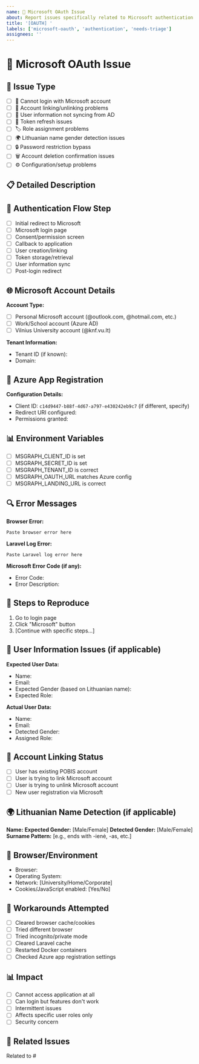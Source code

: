 ```yaml
---
name: 🔐 Microsoft OAuth Issue
about: Report issues specifically related to Microsoft authentication
title: '[OAUTH] '
labels: ['microsoft-oauth', 'authentication', 'needs-triage']
assignees: ''
---
```


# 🔐 Microsoft OAuth Issue

## 🎯 Issue Type
<!-- Mark the relevant option with an "x" -->
- [ ] 🚫 Cannot login with Microsoft account
- [ ] 🔗 Account linking/unlinking problems
- [ ] 👤 User information not syncing from AD
- [ ] 🔑 Token refresh issues
- [ ] 🏷️ Role assignment problems
- [ ] 🌍 Lithuanian name gender detection issues
- [ ] 🔒 Password restriction bypass
- [ ] 🗑️ Account deletion confirmation issues
- [ ] ⚙️ Configuration/setup problems

## 📋 Detailed Description
<!-- Provide a detailed description of the OAuth-specific issue -->

## 🔄 Authentication Flow Step
<!-- Where in the OAuth flow does the issue occur? -->
- [ ] Initial redirect to Microsoft
- [ ] Microsoft login page
- [ ] Consent/permission screen
- [ ] Callback to application
- [ ] User creation/linking
- [ ] Token storage/retrieval
- [ ] User information sync
- [ ] Post-login redirect

## 🌐 Microsoft Account Details
**Account Type:**
- [ ] Personal Microsoft account (@outlook.com, @hotmail.com, etc.)
- [ ] Work/School account (Azure AD)
- [ ] Vilnius University account (@knf.vu.lt)

**Tenant Information:**
- Tenant ID (if known): 
- Domain: 

## 🔧 Azure App Registration
**Configuration Details:**
- Client ID: `c14d9447-b88f-4d67-a797-e430242eb9c7` (if different, specify)
- Redirect URI configured: 
- Permissions granted: 

## 📊 Environment Variables
<!-- Check your .env configuration (DO NOT paste actual secrets) -->
- [ ] MSGRAPH_CLIENT_ID is set
- [ ] MSGRAPH_SECRET_ID is set  
- [ ] MSGRAPH_TENANT_ID is correct
- [ ] MSGRAPH_OAUTH_URL matches Azure config
- [ ] MSGRAPH_LANDING_URL is correct

## 🔍 Error Messages
<!-- Include any specific OAuth error messages -->
**Browser Error:**
```
Paste browser error here
```

**Laravel Log Error:**
```
Paste Laravel log error here
```

**Microsoft Error Code (if any):**
- Error Code: 
- Error Description: 

## 🧪 Steps to Reproduce
1. Go to login page
2. Click "Microsoft" button
3. [Continue with specific steps...]

## 👤 User Information Issues (if applicable)
**Expected User Data:**
- Name: 
- Email: 
- Expected Gender (based on Lithuanian name): 
- Expected Role: 

**Actual User Data:**
- Name: 
- Email: 
- Detected Gender: 
- Assigned Role: 

## 🔗 Account Linking Status
- [ ] User has existing POBIS account
- [ ] User is trying to link Microsoft account
- [ ] User is trying to unlink Microsoft account
- [ ] New user registration via Microsoft

## 🌍 Lithuanian Name Detection (if applicable)
**Name:** 
**Expected Gender:** [Male/Female]
**Detected Gender:** [Male/Female]
**Surname Pattern:** [e.g., ends with -ienė, -as, etc.]

## 📱 Browser/Environment
- Browser: 
- Operating System: 
- Network: [University/Home/Corporate]
- Cookies/JavaScript enabled: [Yes/No]

## 🔄 Workarounds Attempted
- [ ] Cleared browser cache/cookies
- [ ] Tried different browser
- [ ] Tried incognito/private mode
- [ ] Cleared Laravel cache
- [ ] Restarted Docker containers
- [ ] Checked Azure app registration settings

## 📊 Impact
- [ ] Cannot access application at all
- [ ] Can login but features don't work
- [ ] Intermittent issues
- [ ] Affects specific user roles only
- [ ] Security concern

## 🔗 Related Issues
<!-- Link any related OAuth issues -->
Related to #
